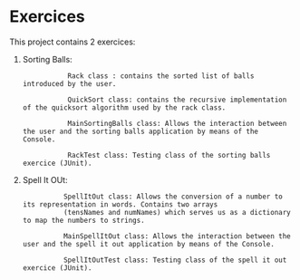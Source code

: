 # Exercices

This project contains 2 exercices:

1) Sorting Balls: 

                  Rack class : contains the sorted list of balls introduced by the user.

                  QuickSort class: contains the recursive implementation of the quicksort algorithm used by the rack class.

                  MainSortingBalls class: Allows the interaction between the user and the sorting balls application by means of the                         Console.
                  
                  RackTest class: Testing class of the sorting balls exercice (JUnit).
                  
2) Spell It OUt: 

                 SpellItOut class: Allows the conversion of a number to its representation in words. Contains two arrays 
                 (tensNames and numNames) which serves us as a dictionary to map the numbers to strings.
                 
                 MainSpellItOut class: Allows the interaction between the user and the spell it out application by means of the Console.
                 
                 SpellItOutTest class: Testing class of the spell it out exercice (JUnit).
                
